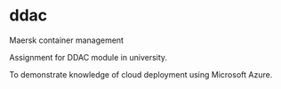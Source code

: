# ddac
Maersk container management

Assignment for DDAC module in university.

To demonstrate knowledge of cloud deployment using Microsoft Azure. 
